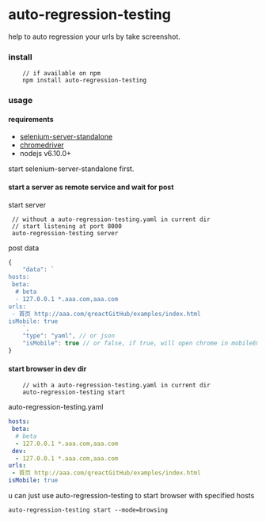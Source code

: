 # auto-regression-testing

help to auto regression your urls by take screenshot.

### install 

```
    // if available on npm
    npm install auto-regression-testing 
```

### usage

#### requirements

+ [selenium-server-standalone](http://selenium-release.storage.googleapis.com/3.3/selenium-server-standalone-3.3.1.jar)
+ [chromedriver](https://sites.google.com/a/chromium.org/chromedriver/)
+ nodejs v6.10.0+

start selenium-server-standalone first.

#### start a server as remote service and wait for post

start server

```
 // without a auto-regression-testing.yaml in current dir
 // start listening at port 8000
 auto-regression-testing server
```

post data

```javascript
{
    "data": `
hosts:
 beta:
  # beta
  - 127.0.0.1 *.aaa.com,aaa.com
urls:
 - 首页 http://aaa.com/qreactGitHub/examples/index.html
isMobile: true
    `,
    "type": "yaml", // or json
    "isMobile": true // or false, if true, will open chrome in mobileEmulation mode
}
```

#### start browser in dev dir

```
    // with a auto-regression-testing.yaml in current dir
    auto-regression-testing start
```

auto-regression-testing.yaml

```yaml
hosts:
 beta:
  # beta
  - 127.0.0.1 *.aaa.com,aaa.com
 dev:
  - 127.0.0.1 *.aaa.com,aaa.com
urls:
 - 首页 http://aaa.com/qreactGitHub/examples/index.html
isMobile: true
```

u can just use auto-regression-testing to start browser with specified hosts

```
auto-regression-testing start --mode=browsing
```